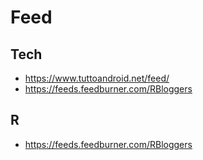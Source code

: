 # Feed

## Tech

- https://www.tuttoandroid.net/feed/
- https://feeds.feedburner.com/RBloggers

## R

- https://feeds.feedburner.com/RBloggers
